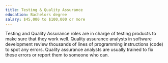 ```yaml
---
title: Testing & Quality Assurance
education: Bachelors degree
salary: $45,000 to $100,000 or more
---
```

Testing and Quality Assurance roles are in charge of testing products to make sure that they work well. Quality assurance analysts in software development review thousands of lines of programming instructions (code) to spot any errors. Quality assurance analysts are usually trained to fix these errors or report them to someone who can.